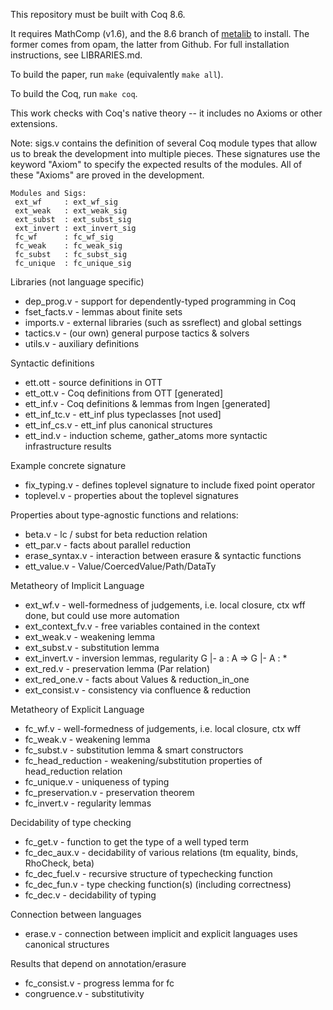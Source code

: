 This repository must be built with Coq 8.6.

It requires MathComp (v1.6), and the 8.6 branch of
[metalib](https://github.com/plclub/metalib) to
install.  The former comes from opam, the latter from Github.  For full
installation instructions, see LIBRARIES.md.

To build the paper, run `make` (equivalently `make all`).

To build the Coq, run `make coq`.

This work checks with Coq's native theory -- it includes no Axioms or other
extensions.

Note: sigs.v contains the definition of several Coq module types that allow us
to break the development into multiple pieces. These signatures use the
keyword "Axiom" to specify the expected results of the modules.  All of these
"Axioms" are proved in the development.

    Modules and Sigs:
     ext_wf     : ext_wf_sig
     ext_weak   : ext_weak_sig
     ext_subst  : ext_subst_sig
     ext_invert : ext_invert_sig
     fc_wf      : fc_wf_sig
     fc_weak    : fc_weak_sig
     fc_subst   : fc_subst_sig
     fc_unique  : fc_unique_sig

Libraries (not language specific)
* dep_prog.v     - support for dependently-typed programming in Coq
* fset_facts.v   - lemmas about finite sets
* imports.v      - external libraries (such as ssreflect) and global settings
* tactics.v      - (our own) general purpose tactics & solvers
* utils.v        - auxiliary definitions

Syntactic definitions
* ett.ott        - source definitions in OTT
* ett_ott.v      - Coq definitions from OTT  [generated]
* ett_inf.v      - Coq definitions & lemmas from lngen [generated]
* ett_inf_tc.v   - ett_inf plus typeclasses [not used]
* ett_inf_cs.v   - ett_inf plus canonical structures
* ett_ind.v      - induction scheme, gather_atoms
                   more syntactic infrastructure results



Example concrete signature

* fix_typing.v   - defines toplevel signature to include fixed point operator
* toplevel.v     - properties about the toplevel signatures

Properties about type-agnostic functions and relations:

* beta.v         - lc / subst for beta reduction relation
* ett_par.v      - facts about parallel reduction
* erase_syntax.v - interaction between erasure & syntactic functions
* ett_value.v    - Value/CoercedValue/Path/DataTy


Metatheory of Implicit Language
* ext_wf.v       - well-formedness of judgements, i.e. local closure, ctx wff
                   done, but could use more automation
* ext_context_fv.v - free variables contained in the context
* ext_weak.v     - weakening lemma
* ext_subst.v    - substitution lemma
* ext_invert.v   - inversion lemmas, regularity   G |- a : A => G |- A : *
* ext_red.v      - preservation lemma (Par relation)
* ext_red_one.v  - facts about Values & reduction_in_one
* ext_consist.v  - consistency via confluence & reduction


Metatheory of Explicit Language
* fc_wf.v           - well-formedness of judgements, i.e. local closure, ctx wff
* fc_weak.v         - weakening lemma
* fc_subst.v        - substitution lemma & smart constructors
* fc_head_reduction - weakening/substitution properties of head_reduction relation
* fc_unique.v       - uniqueness of typing
* fc_preservation.v - preservation theorem
* fc_invert.v       - regularity lemmas

Decidability of type checking
* fc_get.v          - function to get the type of a well typed term
* fc_dec_aux.v      - decidability of various relations
                      (tm equality, binds, RhoCheck, beta)
* fc_dec_fuel.v     - recursive structure of typechecking function
* fc_dec_fun.v      - type checking function(s) (including correctness)
* fc_dec.v          - decidability of typing


Connection between languages
* erase.v           - connection between implicit and explicit languages
                      uses canonical structures

Results that depend on annotation/erasure
* fc_consist.v      - progress lemma for fc
* congruence.v      - substitutivity
